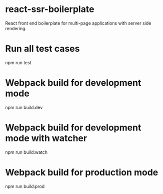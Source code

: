 # react-ssr-boilerplate
React front end boilerplate for multi-page applications with server side rendering.

# Run all test cases
npm run test

# Webpack build for development mode
npm run build:dev

# Webpack build for development mode with watcher
npm run build:watch

# Webpack build for production mode
npm run build:prod
